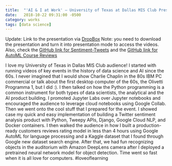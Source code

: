 ```yaml
---
title:  "'AI & I at Work' – University of Texas at Dallas MIS Club Presentation"
date:   2018-10-22 09:31:00 -0500
category: works
tags: [data science] 
---
```


Update: Link to the presentation via [DropBox](https://www.dropbox.com/s/atcqh6841noo63j/AI-and-I.pptx?dl=0)  Note: you need to download the presentation and turn it into presentation mode to access the videos. Also, check the [GitHub link for Sentiment-Tweets](https://github.com/hoteit/sentiment-tweets) and the [GitHub link for AutoML Course Reviews](https://github.com/hoteit/coursereviews-automl)

I love my University of Texas in Dallas MIS Club audience! I started with running videos of key events in the history of data science and AI since the 60s. I never imagined that I would show Charlie Chaplin in the 80s IBM PC commercial or talk about the first desktop computer of the 60s, the Olivetti Programma 1, but I did :). I then talked on how the Python programming is a common instrument for both types of data scientists, the analytical and the AI product building. I promoted Jupyter Labs over Jupyter notebooks and encouraged the audience to leverage cloud notebooks using Google Collab. Then we went onto the cool stuff that I prepared for the event. I showed case my quick and easy implementation of building a Twitter sentiment analysis product with Python, Tweepy APIs, Django, Google Cloud NLP, and Docker containers. I then walked the audience in how I built a production-ready customers reviews rating model in less than 4 hours using Google AutoML for language processing and a Kaggle dataset that I found through Google new dataset search engine. After that, we had fun recognizing objects in the auditorium with Amazon DeepLens camera after I deployed a pretrained neural network model for object detection. Time went so fast when it is all love for computers. #loveoflearning
